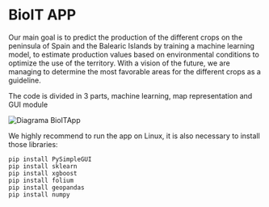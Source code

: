 # BioIT APP
Our main goal is to predict the production of the different crops on the peninsula of Spain and the Balearic Islands by training a machine learning model, to estimate production values based on environmental conditions to optimize the use of the territory. With a vision of the future, we are managing to determine the most favorable areas for the different crops as a guideline.

The code is divided in 3 parts, machine learning, map representation and GUI module

![Diagrama BioITApp](https://user-images.githubusercontent.com/39345508/166081785-3a54aaee-a5d2-46b5-8130-ad223461ac2a.png)

We highly recommend to run the app on Linux, it is also necessary to install those libraries:

````
pip install PySimpleGUI
pip install sklearn
pip install xgboost
pip install folium
pip install geopandas
pip install numpy
````
